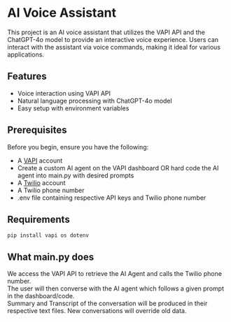 # AI Voice Assistant

This project is an AI voice assistant that utilizes the VAPI API and the ChatGPT-4o model to provide an interactive voice experience. Users can interact with the assistant via voice commands, making it ideal for various applications.

## Features

- Voice interaction using VAPI API
- Natural language processing with ChatGPT-4o model
- Easy setup with environment variables

## Prerequisites

Before you begin, ensure you have the following:

- A [VAPI](https://vapi.ai/) account
- Create a custom AI agent on the VAPI dashboard OR hard code the AI agent into main.py with desired prompts
- A [Twilio](https://www.twilio.com/) account
- A Twilio phone number
- .env file containing respective API keys and Twilio phone number

## Requirements
```pip install vapi os dotenv```

## What main.py does
We access the VAPI API to retrieve the AI Agent and calls the Twilio phone number.  
The user will then converse with the AI agent which follows a given prompt in the dashboard/code.  
Summary and Transcript of the conversation will be produced in their respective text files. New conversations will override old data.

